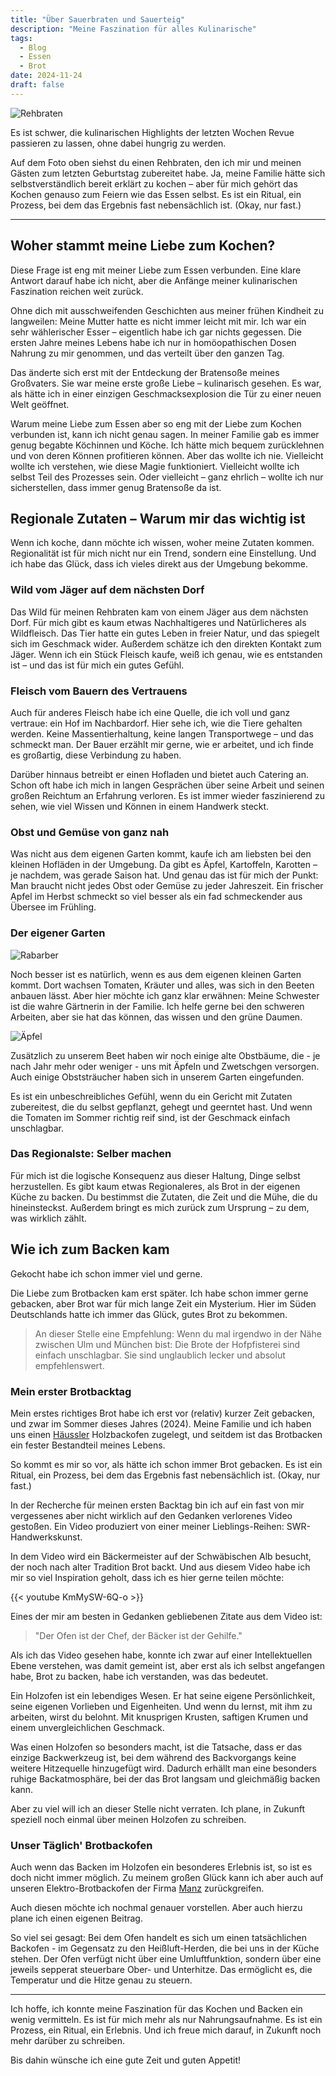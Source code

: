 ```yaml
---
title: "Über Sauerbraten und Sauerteig"
description: "Meine Faszination für alles Kulinarische"
tags:
  - Blog
  - Essen
  - Brot
date: 2024-11-24
draft: false
---
```


![Rehbraten](/blog-assets/2024-11-24/rehbraten.jpg)

Es ist schwer, die kulinarischen Highlights der letzten Wochen Revue passieren zu lassen, ohne dabei hungrig zu werden.

Auf dem Foto oben siehst du einen Rehbraten, den ich mir und meinen Gästen zum letzten Geburtstag zubereitet habe.
Ja, meine Familie hätte sich selbstverständlich bereit erklärt zu kochen – aber für mich gehört das Kochen genauso zum
Feiern wie das Essen selbst.
Es ist ein Ritual, ein Prozess, bei dem das Ergebnis fast nebensächlich ist. (Okay, nur fast.)

---

## Woher stammt meine Liebe zum Kochen?

Diese Frage ist eng mit meiner Liebe zum Essen verbunden. Eine klare Antwort darauf habe ich nicht, aber die Anfänge
meiner kulinarischen Faszination reichen weit zurück.

Ohne dich mit ausschweifenden Geschichten aus meiner frühen Kindheit zu langweilen: Meine Mutter hatte es nicht immer
leicht mit mir. Ich war ein sehr wählerischer Esser – eigentlich habe ich gar nichts gegessen. Die ersten Jahre meines
Lebens habe ich nur in homöopathischen Dosen Nahrung zu mir genommen, und das verteilt über den ganzen Tag.

Das änderte sich erst mit der Entdeckung der Bratensoße meines Großvaters. Sie war meine erste große Liebe – kulinarisch
gesehen. Es war, als hätte ich in einer einzigen Geschmacksexplosion die Tür zu einer neuen Welt geöffnet.

Warum meine Liebe zum Essen aber so eng mit der Liebe zum Kochen verbunden ist, kann ich nicht genau sagen. In meiner
Familie gab es immer genug begabte Köchinnen und Köche. Ich hätte mich bequem zurücklehnen und von deren Können
profitieren
können. Aber das wollte ich nie. Vielleicht wollte ich verstehen, wie diese Magie funktioniert. Vielleicht wollte
ich selbst Teil des Prozesses sein. Oder vielleicht – ganz ehrlich – wollte ich nur sicherstellen, dass immer genug
Bratensoße da ist.

## Regionale Zutaten – Warum mir das wichtig ist

Wenn ich koche, dann möchte ich wissen, woher meine Zutaten kommen. Regionalität ist für mich nicht nur ein Trend,
sondern eine Einstellung. Und ich habe das Glück, dass ich vieles direkt aus der Umgebung bekomme.

### Wild vom Jäger auf dem nächsten Dorf

Das Wild für meinen Rehbraten kam von einem Jäger aus dem nächsten Dorf. Für mich gibt es kaum etwas Nachhaltigeres und
Natürlicheres als Wildfleisch. Das Tier hatte ein gutes Leben in freier Natur, und das spiegelt sich im Geschmack wider.
Außerdem schätze ich den direkten Kontakt zum Jäger. Wenn ich ein Stück Fleisch kaufe, weiß ich genau, wie es entstanden
ist – und das ist für mich ein gutes Gefühl.

### Fleisch vom Bauern des Vertrauens

Auch für anderes Fleisch habe ich eine Quelle, die ich voll und ganz vertraue: ein Hof im Nachbardorf. Hier sehe
ich, wie die Tiere gehalten werden. Keine Massentierhaltung, keine langen Transportwege – und das schmeckt man. Der
Bauer erzählt mir gerne, wie er arbeitet, und ich finde es großartig, diese Verbindung zu haben.

Darüber hinnaus betreibt er einen Hofladen und bietet auch Catering an. Schon oft habe ich mich in langen Gesprächen
über seine Arbeit und seinen großen Reichtum an Erfahrung verloren. Es ist immer wieder faszinierend
zu sehen, wie viel Wissen und Können in einem Handwerk steckt.

### Obst und Gemüse von ganz nah



Was nicht aus dem eigenen Garten kommt, kaufe ich am liebsten bei den kleinen Hofläden in der Umgebung. Da gibt es
Äpfel, Kartoffeln, Karotten – je nachdem, was gerade Saison hat. Und genau das ist für mich der Punkt: Man braucht nicht
jedes Obst oder Gemüse zu jeder Jahreszeit. Ein frischer Apfel im Herbst schmeckt so viel besser als ein fad
schmeckender aus Übersee im Frühling.

### Der eigener Garten

![Rabarber](/blog-assets/2024-11-24/rhabarber.jpg)

Noch besser ist es natürlich, wenn es aus dem eigenen kleinen Garten kommt. Dort wachsen Tomaten, Kräuter und alles,
was sich in den Beeten anbauen lässt. Aber hier möchte ich ganz klar erwähnen: Meine Schwester ist die wahre Gärtnerin
in der Familie. Ich helfe gerne bei den schweren Arbeiten, aber sie hat das können, das wissen und den grüne Daumen.

![Äpfel](/blog-assets/2024-11-24/apfel.jpg)

Zusätzlich zu unserem Beet haben wir noch einige alte Obstbäume, die - je nach Jahr mehr oder weniger - uns mit Äpfeln
und Zwetschgen versorgen. Auch einige Obststräucher haben sich in unserem Garten eingefunden.

Es ist ein unbeschreibliches Gefühl, wenn du ein Gericht mit Zutaten zubereitest, die du selbst gepflanzt,
gehegt und geerntet hast. Und wenn die Tomaten im Sommer richtig reif sind, ist der Geschmack einfach unschlagbar.

### Das Regionalste: Selber machen

Für mich ist die logische Konsequenz aus dieser Haltung, Dinge selbst herzustellen. Es gibt kaum etwas Regionaleres, als
Brot in der eigenen Küche zu backen. Du bestimmst die Zutaten, die Zeit und die Mühe, die du hineinsteckst. Außerdem
bringt es mich zurück zum Ursprung – zu dem, was wirklich zählt.

## Wie ich zum Backen kam

Gekocht habe ich schon immer viel und gerne.

Die Liebe zum Brotbacken kam erst später. Ich habe schon immer gerne gebacken, aber Brot war für mich lange Zeit ein
Mysterium. Hier im Süden Deutschlands hatte ich immer das Glück, gutes Brot zu bekommen.

> An dieser Stelle eine Empfehlung: Wenn du mal irgendwo in der Nähe zwischen Ulm und München bist: Die Brote der
> Hofpfisterei sind einfach unschlagbar. Sie sind unglaublich lecker und absolut empfehlenswert.

### Mein erster Brotbacktag

Mein erstes richtiges Brot habe ich erst vor (relativ) kurzer Zeit gebacken, und zwar im Sommer dieses Jahres (2024).
Meine Familie und ich haben uns einen [Häussler](https://www.backdorf.de) Holzbackofen zugelegt, und seitdem ist das
Brotbacken ein fester Bestandteil meines Lebens.

So kommt es mir so vor, als hätte ich schon immer Brot gebacken. Es ist ein Ritual, ein Prozess, bei dem das Ergebnis
fast nebensächlich ist. (Okay, nur fast.)

In der Recherche für meinen ersten Backtag bin ich auf ein fast von mir vergessenes aber nicht wirklich
auf den Gedanken verlorenes Video gestoßen. Ein Video produziert von einer meiner Lieblings-Reihen: SWR-Handwerkskunst.

In dem Video wird ein Bäckermeister auf der Schwäbischen Alb besucht, der noch nach alter Tradition Brot backt. Und aus
diesem Video habe ich mir so viel Inspiration geholt, dass ich es hier gerne teilen möchte:

{{< youtube KmMySW-6Q-o >}}

Eines der mir am besten in Gedanken gebliebenen Zitate aus dem Video ist:

> "Der Ofen ist der Chef, der Bäcker ist der Gehilfe."

Als ich das Video gesehen habe, konnte ich zwar auf einer Intellektuellen Ebene verstehen, was damit gemeint ist, aber
erst als ich selbst angefangen habe, Brot zu backen, habe ich verstanden, was das bedeutet.

Ein Holzofen ist ein lebendiges Wesen. Er hat seine eigene Persönlichkeit, seine eigenen Vorlieben und Eigenheiten. Und
wenn du lernst, mit ihm zu arbeiten, wirst du belohnt. Mit knusprigen Krusten, saftigen Krumen und einem
unvergleichlichen Geschmack.

Was einen Holzofen so besonders macht, ist die Tatsache, dass er das einzige Backwerkzeug ist, bei dem während des
Backvorgangs keine weitere Hitzequelle hinzugefügt wird. Dadurch erhällt man eine besonders ruhige Backatmosphäre, bei
der das Brot langsam und gleichmäßig backen kann.

Aber zu viel will ich an dieser Stelle nicht verraten. Ich plane, in Zukunft speziell noch einmal über meinen Holzofen
zu schreiben.

### Unser Täglich' Brotbackofen

Auch wenn das Backen im Holzofen ein besonderes Erlebnis ist, so ist es doch nicht immer möglich. Zu meinem großen
Glück kann ich aber auch auf unseren Elektro-Brotbackofen der Firma [Manz](https://www.manz-backtechnik.de)
zurückgreifen.

Auch diesen möchte ich nochmal genauer vorstellen. Aber auch hierzu plane ich einen eigenen Beitrag.

So viel sei gesagt: Bei dem Ofen handelt es sich um einen tatsächlichen Backofen - im Gegensatz zu den Heißluft-Herden,
die bei uns in der Küche stehen. Der Ofen verfügt nicht über eine Umluftfunktion, sondern über eine jeweils sepperat
steuerbare
Ober- und Unterhitze. Das ermöglicht es, die Temperatur und die Hitze genau zu steuern.

---

Ich hoffe, ich konnte meine Faszination für das Kochen und Backen ein wenig vermitteln. Es ist für mich mehr als nur
Nahrungsaufnahme. Es ist ein Prozess, ein Ritual, ein Erlebnis. Und ich freue mich darauf, in Zukunft noch mehr darüber
zu schreiben.

Bis dahin wünsche ich eine gute Zeit und guten Appetit!